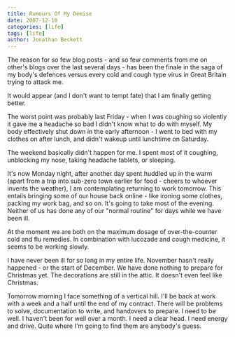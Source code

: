 ```yaml
---
title: Rumours Of My Demise
date: 2007-12-10
categories: [life]
tags: [life]
author: Jonathan Beckett
---
```


The reason for so few blog posts - and so few comments from me on other's blogs over the last several days - has been the finale in the saga of my body's defences versus every cold and cough type virus in Great Britain trying to attack me.

It would appear (and I don't want to tempt fate) that I am finally getting better.

The worst point was probably last Friday - when I was coughing so violently it gave me a headache so bad I didn't know what to do with myself. My body effectively shut down in the early afternoon - I went to bed with my clothes on after lunch, and didn't wakeup until lunchtime on Saturday.

The weekend basically didn't happen for me. I spent most of it coughing, unblocking my nose, taking headache tablets, or sleeping.

It's now Monday night, after another day spent huddled up in the warm (apart from a trip into sub-zero town earlier for food - cheers to whoever invents the weather), I am contemplating returning to work tomorrow. This entails bringing some of our house back online - like ironing some clothes, packing my work bag, and so on. It's going to take most of the evening. Neither of us has done any of our "normal routine" for days while we have been ill.

At the moment we are both on the maximum dosage of over-the-counter cold and flu remedies. In combination with lucozade and cough medicine, it seems to be working slowly.

I have never been ill for so long in my entire life. November hasn't really happened - or the start of December. We have done nothing to prepare for Christmas yet. The decorations are still in the attic. It doesn't even feel like Christmas.

Tomorrow morning I face something of a vertical hill. I'll be back at work with a week and a half until the end of my contract. There will be problems to solve, documentation to write, and handovers to prepare. I need to be well. I haven't been for well over a month. I need a clear head. I need energy and drive. Quite where I'm going to find them are anybody's guess.